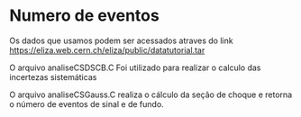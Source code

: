 # Numero de eventos
Os dados que usamos podem ser acessados atraves do link https://eliza.web.cern.ch/eliza/public/datatutorial.tar

O arquivo analiseCSDSCB.C Foi utilizado para realizar o calculo das incertezas sistemáticas

O arquivo analiseCSGauss.C realiza o cálculo da seção de choque e retorna o número de eventos de sinal e de fundo.
